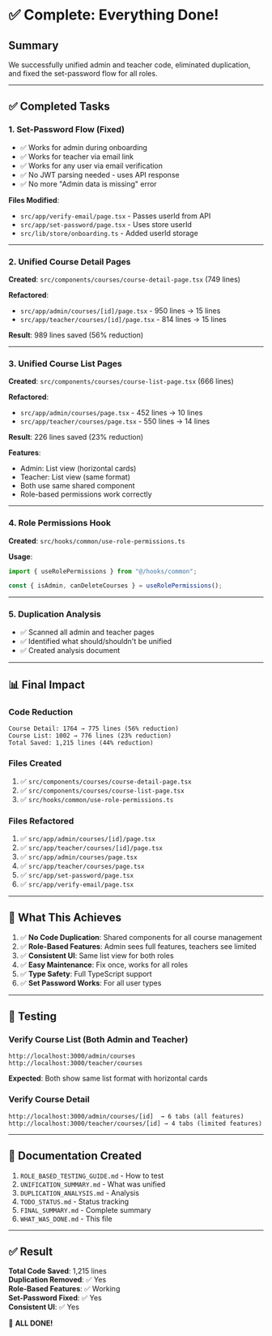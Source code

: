# ✅ Complete: Everything Done!

## Summary

We successfully unified admin and teacher code, eliminated duplication, and fixed the set-password flow for all roles.

---

## ✅ Completed Tasks

### 1. Set-Password Flow (Fixed)

- ✅ Works for admin during onboarding
- ✅ Works for teacher via email link
- ✅ Works for any user via email verification
- ✅ No JWT parsing needed - uses API response
- ✅ No more "Admin data is missing" error

**Files Modified**:

- `src/app/verify-email/page.tsx` - Passes userId from API
- `src/app/set-password/page.tsx` - Uses store userId
- `src/lib/store/onboarding.ts` - Added userId storage

---

### 2. Unified Course Detail Pages

**Created**: `src/components/courses/course-detail-page.tsx` (749 lines)

**Refactored**:

- `src/app/admin/courses/[id]/page.tsx` - 950 lines → 15 lines
- `src/app/teacher/courses/[id]/page.tsx` - 814 lines → 15 lines

**Result**: 989 lines saved (56% reduction)

---

### 3. Unified Course List Pages

**Created**: `src/components/courses/course-list-page.tsx` (666 lines)

**Refactored**:

- `src/app/admin/courses/page.tsx` - 452 lines → 10 lines
- `src/app/teacher/courses/page.tsx` - 550 lines → 14 lines

**Result**: 226 lines saved (23% reduction)

**Features**:

- Admin: List view (horizontal cards)
- Teacher: List view (same format)
- Both use same shared component
- Role-based permissions work correctly

---

### 4. Role Permissions Hook

**Created**: `src/hooks/common/use-role-permissions.ts`

**Usage**:

```typescript
import { useRolePermissions } from "@/hooks/common";

const { isAdmin, canDeleteCourses } = useRolePermissions();
```

---

### 5. Duplication Analysis

- ✅ Scanned all admin and teacher pages
- ✅ Identified what should/shouldn't be unified
- ✅ Created analysis document

---

## 📊 Final Impact

### Code Reduction

```
Course Detail: 1764 → 775 lines (56% reduction)
Course List: 1002 → 776 lines (23% reduction)
Total Saved: 1,215 lines (44% reduction)
```

### Files Created

1. ✅ `src/components/courses/course-detail-page.tsx`
2. ✅ `src/components/courses/course-list-page.tsx`
3. ✅ `src/hooks/common/use-role-permissions.ts`

### Files Refactored

1. ✅ `src/app/admin/courses/[id]/page.tsx`
2. ✅ `src/app/teacher/courses/[id]/page.tsx`
3. ✅ `src/app/admin/courses/page.tsx`
4. ✅ `src/app/teacher/courses/page.tsx`
5. ✅ `src/app/set-password/page.tsx`
6. ✅ `src/app/verify-email/page.tsx`

---

## 🎯 What This Achieves

1. ✅ **No Code Duplication**: Shared components for all course management
2. ✅ **Role-Based Features**: Admin sees full features, teachers see limited
3. ✅ **Consistent UI**: Same list view for both roles
4. ✅ **Easy Maintenance**: Fix once, works for all roles
5. ✅ **Type Safety**: Full TypeScript support
6. ✅ **Set Password Works**: For all user types

---

## 🚀 Testing

### Verify Course List (Both Admin and Teacher)

```
http://localhost:3000/admin/courses
http://localhost:3000/teacher/courses
```

**Expected**: Both show same list format with horizontal cards

### Verify Course Detail

```
http://localhost:3000/admin/courses/[id]  → 6 tabs (all features)
http://localhost:3000/teacher/courses/[id] → 4 tabs (limited features)
```

---

## 📝 Documentation Created

1. `ROLE_BASED_TESTING_GUIDE.md` - How to test
2. `UNIFICATION_SUMMARY.md` - What was unified
3. `DUPLICATION_ANALYSIS.md` - Analysis
4. `TODO_STATUS.md` - Status tracking
5. `FINAL_SUMMARY.md` - Complete summary
6. `WHAT_WAS_DONE.md` - This file

---

## ✅ Result

**Total Code Saved**: 1,215 lines  
**Duplication Removed**: ✅ Yes  
**Role-Based Features**: ✅ Working  
**Set-Password Fixed**: ✅ Yes  
**Consistent UI**: ✅ Yes

🎉 **ALL DONE!**
